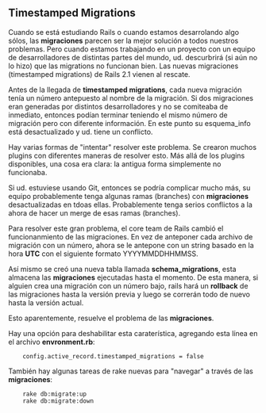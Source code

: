 <!-- -*- mode: markdown; coding: utf-8; -*- -->

## Timestamped Migrations

Cuando se está estudiando Rails o cuando estamos desarrolando algo sólos, las **migraciones** parecen ser la mejor solución a todos nuestros problemas. Pero cuando estamos trabajando en un proyecto con un equipo de desarrolladores de distintas partes del mundo, ud. descurbrirá (si aún no lo hizo) que las migrations no funcionan bien. Las nuevas migraciones (timestamped migrations) de Rails 2.1 vienen al rescate.

Antes de la llegada de **timestamped migrations**, cada nueva migración tenía un número antepuesto al nombre de la migración. Si dos migraciones eran generadas por distintos desarrolladores y no se comiteaba de inmediato, entonces podían terminar teniendo el mismo número de migración pero con diferente información. En este punto su esquema_info está desactualizado y ud. tiene un conflicto.

Hay varias formas de "intentar" resolver este problema. Se crearon muchos plugins con diferentes maneras de resolver esto. Más allá de los plugins disponibles, una cosa era clara: la antigua forma simplemente no funcionaba.

Si ud. estuviese usando Git, entonces se podría complicar mucho más, su equipo probablemente tenga algunas ramas (branches) con **migraciones** desactualizadas en tdoas ellas. Probablemente tenga serios conflictos a la ahora de hacer un merge de esas ramas (branches).

Para resolver este gran problema, el core team de Rails cambió el funcionanmiento de las migraciones. En vez de anteponer cada archivo de migración con un número, ahora se le antepone con un string basado en la hora **UTC** con el siguiente formato  YYYYMMDDHHMMSS.

Así mismo se creó una nueva tabla llamada **schema_migrations**, esta almacena las **migraciones** ejecutadas hasta el momento. De esta manera, si alguien crea una migración con un número bajo, rails hará un  **rollback** de las migraciones hasta la versión previa y luego se correrán todo de nuevo hasta la versión actual.


Esto aparentemente, resuelve el problema de las **migraciones**.

Hay una opción para deshabilitar esta caraterística, agregando esta línea en el archivo **envronment.rb**:

        config.active_record.timestamped_migrations = false

También hay algunas tareas de rake nuevas para "navegar" a través de las **migraciones**:


        rake db:migrate:up
        rake db:migrate:down

